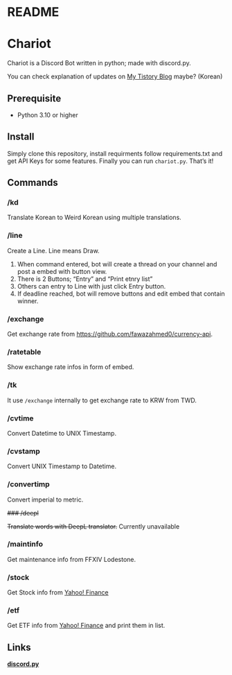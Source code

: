# README

# Chariot

Chariot is a Discord Bot written in python; made with discord.py.

You can check explanation of updates on [My Tistory Blog](https://u-bvm.tistory.com/) maybe? (Korean)

## Prerequisite

- Python 3.10 or higher

## Install

Simply clone this repository, install requirments follow requirements.txt and get API Keys for some features.
Finally you can run `chariot.py`. That’s it!

## Commands

### /kd

Translate Korean to Weird Korean using multiple translations.

### /line

Create a Line. Line means Draw.

1. When command entered, bot will create a thread on your channel and post a embed with button view.
2. There is 2 Buttons; “Entry” and “Print etnry list”
3. Others can entry to Line with just click Entry button.
4. If deadline reached, bot will remove buttons and edit embed that contain winner.

### /exchange

Get exchange rate from https://github.com/fawazahmed0/currency-api.

### /ratetable

Show exchange rate infos in form of embed. 

### /tk

It use `/exchange` internally to get exchange rate to KRW from TWD.

### /cvtime

Convert Datetime to UNIX Timestamp.

### /cvstamp

Convert UNIX Timestamp to Datetime.

### /convertimp

Convert imperial to metric.

~~### /deepl~~

~~Translate words with DeepL translator.~~
Currently unavailable

### /maintinfo

Get maintenance info from FFXIV Lodestone.

### /stock

Get Stock info from [Yahoo! Finance](https://finance.yahoo.com/)

### /etf

Get ETF info from [Yahoo! Finance](https://finance.yahoo.com/) and print them in list.

## Links

**[discord.py](https://github.com/Rapptz/discord.py)**
